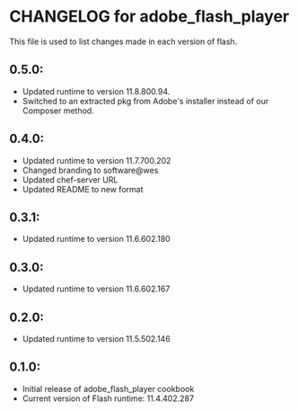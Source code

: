 # CHANGELOG for adobe_flash_player

This file is used to list changes made in each version of flash.


## 0.5.0:

* Updated runtime to version 11.8.800.94.
* Switched to an extracted pkg from Adobe's installer instead of our Composer method.

## 0.4.0:

* Updated runtime to version 11.7.700.202
* Changed branding to software@wes
* Updated chef-server URL
* Updated README to new format

## 0.3.1:

* Updated runtime to version 11.6.602.180

## 0.3.0:

* Updated runtime to version 11.6.602.167

## 0.2.0:

* Updated runtime to version 11.5.502.146

## 0.1.0:

* Initial release of adobe_flash_player cookbook
* Current version of Flash runtime: 11.4.402.287 